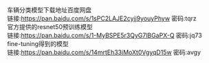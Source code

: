 车辆分类模型下载地址百度网盘  
链接:https://pan.baidu.com/s/1sPC2LAJE2cyjj9youyPhyw  密码:tqrz  
官方提供的resnet50预训练模型    
链接:https://pan.baidu.com/s/1-MyBSPE5r3QyG7lBGaPX-Q  密码:jq73  
fine-tuning得到的模型  
链接:https://pan.baidu.com/s/14mrtEh33iMoXt0VgyqD15w  密码:avgy
